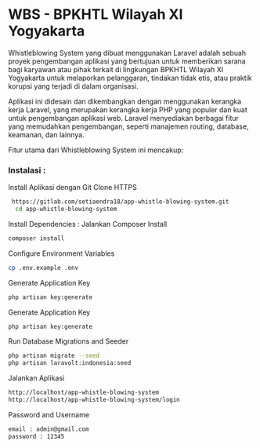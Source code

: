 
# WBS - BPKHTL Wilayah XI Yogyakarta

Whistleblowing System yang dibuat menggunakan Laravel adalah sebuah proyek pengembangan aplikasi yang bertujuan untuk memberikan sarana bagi karyawan atau pihak terkait di lingkungan BPKHTL Wilayah XI Yogyakarta untuk melaporkan pelanggaran, tindakan tidak etis, atau praktik korupsi yang terjadi di dalam organisasi.

Aplikasi ini didesain dan dikembangkan dengan menggunakan kerangka kerja Laravel, yang merupakan kerangka kerja PHP yang populer dan kuat untuk pengembangan aplikasi web. Laravel menyediakan berbagai fitur yang memudahkan pengembangan, seperti manajemen routing, database, keamanan, dan lainnya.

Fitur utama dari Whistleblowing System ini mencakup:

### Instalasi :


Install Aplikasi dengan Git Clone HTTPS

```bash
 https://gitlab.com/setiaendra18/app-whistle-blowing-system.git
  cd app-whistle-blowing-system
```
Install Dependencies : Jalankan Composer Install
```bash
composer install
```
Configure Environment Variables
```bash
cp .env.example .env
```
Generate Application Key
```bash
php artisan key:generate
```
Generate Application Key
```bash
php artisan key:generate
```
Run Database Migrations and Seeder
```bash
php artisan migrate --seed
php artisan laravolt:indonesia:seed
```
Jalankan Aplikasi
```bash
http://localhost/app-whistle-blowing-system
http://localhost/app-whistle-blowing-system/login
```
Password and Username
```bash
email : admin@gmail.com
password : 12345
```


